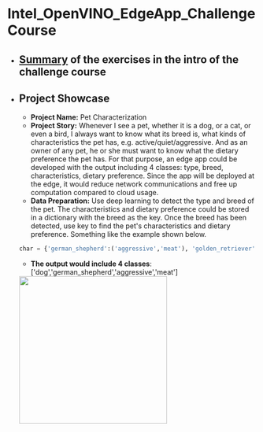 # Intel_OpenVINO_EdgeApp_ChallengeCourse
* ## [Summary](https://nbviewer.jupyter.org/github/OnePiece101/Inten_OpenVINO_EdgeApp_ChallengeCourse/blob/master/Intel_AI_Foundational_Course.ipynb) of the exercises in the intro of the challenge course
* ## Project Showcase
  * **Project Name:** Pet Characterization
  * **Project Story:** Whenever I see a pet, whether it is a dog, or a cat, or even a bird, I always want to know what its breed is, what kinds of characteristics the pet has, e.g. active/quiet/aggressive. And as an owner of any pet, he or she must want to know what the dietary preference the pet has. For that purpose, an edge app could be developed with the output including 4 classes: type, breed, characteristics, dietary preference. Since the app will be deployed at the edge, it would reduce network communications and free up computation compared to cloud usage. 
  * **Data Preparation:** Use deep learning to detect the type and breed of the pet. The characteristics and dietary preference could be stored in a dictionary with the breed as the key. Once the breed has been detected, use key to find the pet's characteristics and dietary preference. Something like the example shown below. 
  ```python
  char = {'german_shepherd':('aggressive','meat'), 'golden_retriever':('friendly','meat), 'british_shorthair':('active','mix')}
  ```
  * **The output would include 4 classes**: \['dog','german_shepherd','aggressive','meat']
  <img src='https://3c918j3kwt6a3vrcmw3irl7u-wpengine.netdna-ssl.com/wp-content/uploads/2017/01/german-shepherd-puppies-4.jpg' width='300'>
